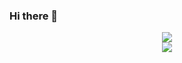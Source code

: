 ### Hi there 👋

<p align="center">
  <img src="https://github-readme-stats.vercel.app/api?username=AndaMiro&bg_color=000000&title_color=a3a3a3&text_color=15ff00&hide_border=true&show_icons=true&icon_color=a3a3a3" />
  </br>
  <img src="https://github-readme-stats.vercel.app/api/top-langs/?username=AndaMiro&card_width=500&bg_color=000000&title_color=a3a3a3&text_color=15ff00&hide_border=true&show_icons=true&icon_color=a3a3a3" />
</p>

<!--
**AndaMiro/AndaMiro** is a ✨ _special_ ✨ repository because its `README.md` (this file) appears on your GitHub profile.

Here are some ideas to get you started:

- 🔭 I’m currently working on ...
- 🌱 I’m currently learning ...
- 👯 I’m looking to collaborate on ...
- 🤔 I’m looking for help with ...
- 💬 Ask me about ...
- 📫 How to reach me: ...
- 😄 Pronouns: ...
- ⚡ Fun fact: ...
-->
